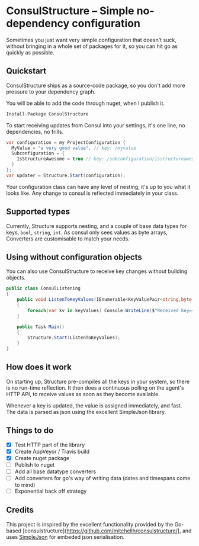 # ConsulStructure – Simple no-dependency configuration

Sometimes you just want very simple configuration that doesn't suck, without bringing
in a whole set of packages for it, so you can hit go as quickly as possible.

## Quickstart

ConsulStructure ships as a source-code package, so you don't add more pressure to your
dependency graph.

You will be able to add the code through nuget, when I publish it.

```csharp
Install-Package ConsulStructure
```

To start receiving updates from Consul into your settings, it's one line, no dependencies,
no frills.

```csharp
var configuration = my ProjectConfiguration {
  MyValue = "a very good value", // key: /myvalue
  Subconfiguration = {
    IsStructureAwesome = true // key: /subconfiguration/isstructureawesome
  }
};
var updater = Structure.Start(configuration);
```

Your configuration class can have any level of nesting, it's up to you what it looks like.
Any change to consul is reflected immediately in your class.

## Supported types

Currently, Structure supports nesting, and a couple of base data types for keys, `bool`, `string`,
`int`. As consul only sees values as byte arrays, Converters are customisable to match your needs.

## Using without configuration objects

You can also use ConsulStructure to receive key changes without building objects.

```csharp
public class ConsulListening
{
    public void ListenToKeyValues(IEnumerable<KeyValuePair<string,byte[]>> keyValues)
    {
        foreach(var kv in keyValues) Console.WriteLine($"Received key={kv.Key} with value {Encoding.UTF8.GetString(kv.Value)}");
    }

    public Task Main()
    {
        Structure.Start(ListenToKeyValues);
    }
}
```

## How does it work

On starting up, Structure pre-compiles all the keys in your system, so there is no run-time
reflection. It then does a continuous polling on the agent's HTTP API, to receive values
as soon as they become available.

Whenever a key is updated, the value is assigned immediately, and fast. The data is parsed as
json using the excellent SimpleJson library.

## Things to do

 - [x] Test HTTP part of the library
 - [x] Create AppVeyor / Travis build
 - [x] Create nuget package
 - [ ] Publish to nuget
 - [ ] Add all base datatype converters
 - [ ] Add converters for go's way of writing data (dates and timespans come to mind)
 - [ ] Exponential back off strategy

## Credits

This project is inspired by the excellent functionality provided by the Go-based
[consulstructure](https://github.com/mitchellh/consulstructure/], and uses
[SimpleJson](https://github.com/facebook-csharp-sdk/simple-json) for embeded json serialisation.
